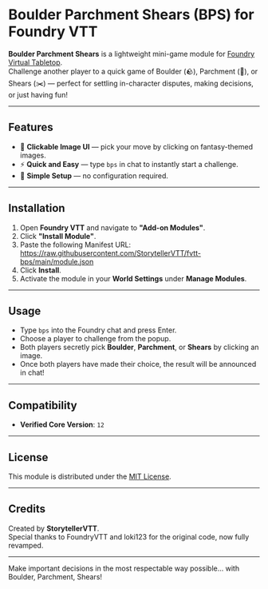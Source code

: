 # Boulder Parchment Shears (BPS) for Foundry VTT

**Boulder Parchment Shears** is a lightweight mini-game module for [Foundry Virtual Tabletop](https://foundryvtt.com/).  
Challenge another player to a quick game of Boulder (🪨), Parchment (📜), or Shears (✂️) — perfect for settling in-character disputes, making decisions, or just having fun!

---

## Features

- 🎨 **Clickable Image UI** — pick your move by clicking on fantasy-themed images.
- ⚡ **Quick and Easy** — type `bps` in chat to instantly start a challenge.
- 📜 **Simple Setup** — no configuration required.

---

## Installation

1. Open **Foundry VTT** and navigate to **"Add-on Modules"**.
2. Click **"Install Module"**.
3. Paste the following Manifest URL: https://raw.githubusercontent.com/StorytellerVTT/fvtt-bps/main/module.json
5. Click **Install**.
6. Activate the module in your **World Settings** under **Manage Modules**.

---

## Usage

- Type `bps` into the Foundry chat and press Enter.
- Choose a player to challenge from the popup.
- Both players secretly pick **Boulder**, **Parchment**, or **Shears** by clicking an image.
- Once both players have made their choice, the result will be announced in chat!

---

## Compatibility

- **Verified Core Version**: `12`

---

## License

This module is distributed under the [MIT License](LICENSE).

---

## Credits

Created by **StorytellerVTT**.  
Special thanks to FoundryVTT and loki123 for the original code, now fully revamped. 

---

Make important decisions in the most respectable way possible... with Boulder, Parchment, Shears!

